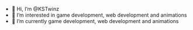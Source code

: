 - 👋 Hi, I’m @KSTwinz
- 👀 I’m interested in game development, web development and animations
- 🌱 I’m currently game development, web development and animations




